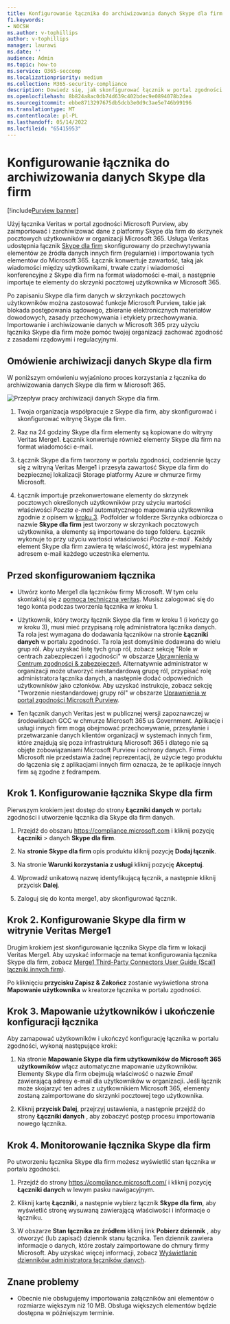 ```yaml
---
title: Konfigurowanie łącznika do archiwizowania danych Skype dla firm w Microsoft 365
f1.keywords:
- NOCSH
ms.author: v-tophillips
author: v-tophillips
manager: laurawi
ms.date: ''
audience: Admin
ms.topic: how-to
ms.service: O365-seccomp
ms.localizationpriority: medium
ms.collection: M365-security-compliance
description: Dowiedz się, jak skonfigurować łącznik w portal zgodności Microsoft Purview i używać go do importowania i archiwizowania danych z Skype dla firm do Microsoft 365.
ms.openlocfilehash: 8b824a8ac0db74d639c402bdec9e0894078b2dea
ms.sourcegitcommit: ebbe8713297675db5dcb3e0d9c3ae5e746b99196
ms.translationtype: MT
ms.contentlocale: pl-PL
ms.lasthandoff: 05/14/2022
ms.locfileid: "65415953"
---
```

# <a name="set-up-a-connector-to-archive-skype-for-business-data"></a>Konfigurowanie łącznika do archiwizowania danych Skype dla firm

[!include[Purview banner](../includes/purview-rebrand-banner.md)]

Użyj łącznika Veritas w portal zgodności Microsoft Purview, aby zaimportować i zarchiwizować dane z platformy Skype dla firm do skrzynek pocztowych użytkowników w organizacji Microsoft 365. Usługa Veritas udostępnia łącznik [Skype dla firm](https://www.veritas.com/en/au/insights/merge1/skype-for-business) skonfigurowany do przechwytywania elementów ze źródła danych innych firm (regularnie) i importowania tych elementów do Microsoft 365. Łącznik konwertuje zawartość, taką jak wiadomości między użytkownikami, trwałe czaty i wiadomości konferencyjne z Skype dla firm na format wiadomości e-mail, a następnie importuje te elementy do skrzynki pocztowej użytkownika w Microsoft 365.

Po zapisaniu Skype dla firm danych w skrzynkach pocztowych użytkowników można zastosować funkcje Microsoft Purview, takie jak blokada postępowania sądowego, zbieranie elektronicznych materiałów dowodowych, zasady przechowywania i etykiety przechowywania. Importowanie i archiwizowanie danych w Microsoft 365 przy użyciu łącznika Skype dla firm może pomóc twojej organizacji zachować zgodność z zasadami rządowymi i regulacyjnymi.

## <a name="overview-of-archiving-skype-for-business-data"></a>Omówienie archiwizacji danych Skype dla firm

W poniższym omówieniu wyjaśniono proces korzystania z łącznika do archiwizowania danych Skype dla firm w Microsoft 365.

![Przepływ pracy archiwizacji danych Skype dla firm.](../media/SkypeforBusinessConnectorWorkflow.png)

1. Twoja organizacja współpracuje z Skype dla firm, aby skonfigurować i skonfigurować witrynę Skype dla firm.

2. Raz na 24 godziny Skype dla firm elementy są kopiowane do witryny Veritas Merge1. Łącznik konwertuje również elementy Skype dla firm na format wiadomości e-mail.

3. Łącznik Skype dla firm tworzony w portalu zgodności, codziennie łączy się z witryną Veritas Merge1 i przesyła zawartość Skype dla firm do bezpiecznej lokalizacji Storage platformy Azure w chmurze firmy Microsoft.

4. Łącznik importuje przekonwertowane elementy do skrzynek pocztowych określonych użytkowników przy użyciu wartości właściwości *Poczta e-mail* automatycznego mapowania użytkownika zgodnie z opisem w [kroku 3](#step-3-map-users-and-complete-the-connector-setup). Podfolder w folderze Skrzynka odbiorcza o nazwie **Skype dla firm** jest tworzony w skrzynkach pocztowych użytkownika, a elementy są importowane do tego folderu. Łącznik wykonuje to przy użyciu wartości właściwości *Poczta e-mail* . Każdy element Skype dla firm zawiera tę właściwość, która jest wypełniana adresem e-mail każdego uczestnika elementu.

## <a name="before-you-set-up-a-connector"></a>Przed skonfigurowaniem łącznika

- Utwórz konto Merge1 dla łączników firmy Microsoft. W tym celu skontaktuj się z [pomocą techniczną veritas](https://www.veritas.com/form/requestacall/ms-connectors-contact.html). Musisz zalogować się do tego konta podczas tworzenia łącznika w kroku 1.

- Użytkownik, który tworzy łącznik Skype dla firm w kroku 1 (i kończy go w kroku 3), musi mieć przypisaną rolę administratora łącznika danych. Ta rola jest wymagana do dodawania łączników na stronie **Łączniki danych** w portalu zgodności. Ta rola jest domyślnie dodawana do wielu grup ról. Aby uzyskać listę tych grup ról, zobacz sekcję "Role w centrach zabezpieczeń i zgodności" w obszarze [Uprawnienia w Centrum zgodności & zabezpieczeń](../security/office-365-security/permissions-in-the-security-and-compliance-center.md#roles-in-the-security--compliance-center). Alternatywnie administrator w organizacji może utworzyć niestandardową grupę ról, przypisać rolę administratora łącznika danych, a następnie dodać odpowiednich użytkowników jako członków. Aby uzyskać instrukcje, zobacz sekcję "Tworzenie niestandardowej grupy ról" w obszarze [Uprawnienia w portal zgodności Microsoft Purview](microsoft-365-compliance-center-permissions.md#create-a-custom-role-group).

- Ten łącznik danych Veritas jest w publicznej wersji zapoznawczej w środowiskach GCC w chmurze Microsoft 365 us Government. Aplikacje i usługi innych firm mogą obejmować przechowywanie, przesyłanie i przetwarzanie danych klientów organizacji w systemach innych firm, które znajdują się poza infrastrukturą Microsoft 365 i dlatego nie są objęte zobowiązaniami Microsoft Purview i ochrony danych. Firma Microsoft nie przedstawia żadnej reprezentacji, że użycie tego produktu do łączenia się z aplikacjami innych firm oznacza, że te aplikacje innych firm są zgodne z fedrampem.

## <a name="step-1-set-up-the-skype-for-business-connector"></a>Krok 1. Konfigurowanie łącznika Skype dla firm

Pierwszym krokiem jest dostęp do strony **Łączniki danych** w portalu zgodności i utworzenie łącznika dla Skype dla firm danych.

1. Przejdź do obszaru <https://compliance.microsoft.com> i kliknij pozycję **Łączniki** >  danych **Skype dla firm**.

2. Na **stronie Skype dla firm** opis produktu kliknij pozycję **Dodaj łącznik**.

3. Na stronie **Warunki korzystania z usługi** kliknij pozycję **Akceptuj**.

4. Wprowadź unikatową nazwę identyfikującą łącznik, a następnie kliknij przycisk **Dalej**.

5. Zaloguj się do konta merge1, aby skonfigurować łącznik.

## <a name="step-2-configure-the-skype-for-business-on-the-veritas-merge1-site"></a>Krok 2. Konfigurowanie Skype dla firm w witrynie Veritas Merge1

Drugim krokiem jest skonfigurowanie łącznika Skype dla firm w lokacji Veritas Merge1. Aby uzyskać informacje na temat konfigurowania łącznika Skype dla firm, zobacz [Merge1 Third-Party Connectors User Guide (Scal1 łączniki innych firm](https://docs.ms.merge1.globanetportal.com/Merge1%20Third-Party%20Connectors%20Skype%20for%20Business%20%20User%20Guide.pdf)).

Po kliknięciu **przycisku Zapisz & Zakończ** zostanie wyświetlona strona **Mapowanie użytkownika** w kreatorze łącznika w portalu zgodności.

## <a name="step-3-map-users-and-complete-the-connector-setup"></a>Krok 3. Mapowanie użytkowników i ukończenie konfiguracji łącznika

Aby zamapować użytkowników i ukończyć konfigurację łącznika w portalu zgodności, wykonaj następujące kroki:

1. Na stronie **Mapowanie Skype dla firm użytkowników do Microsoft 365 użytkowników** włącz automatyczne mapowanie użytkowników. Elementy Skype dla firm obejmują właściwość o nazwie *Email* zawierającą adresy e-mail dla użytkowników w organizacji. Jeśli łącznik może skojarzyć ten adres z użytkownikiem Microsoft 365, elementy zostaną zaimportowane do skrzynki pocztowej tego użytkownika.

2. Kliknij **przycisk Dalej**, przejrzyj ustawienia, a następnie przejdź do strony **Łączniki danych** , aby zobaczyć postęp procesu importowania nowego łącznika.

## <a name="step-4-monitor-the-skype-for-business-connector"></a>Krok 4. Monitorowanie łącznika Skype dla firm

Po utworzeniu łącznika Skype dla firm możesz wyświetlić stan łącznika w portalu zgodności.

1. Przejdź do strony <https://compliance.microsoft.com/> i kliknij pozycję **Łączniki danych** w lewym pasku nawigacyjnym.

2. Kliknij kartę **Łączniki**, a następnie wybierz łącznik **Skype dla firm**, aby wyświetlić stronę wysuwaną zawierającą właściwości i informacje o łączniku.

3. W obszarze **Stan łącznika ze źródłem** kliknij link **Pobierz dziennik** , aby otworzyć (lub zapisać) dziennik stanu łącznika. Ten dziennik zawiera informacje o danych, które zostały zaimportowane do chmury firmy Microsoft. Aby uzyskać więcej informacji, zobacz [Wyświetlanie dzienników administratora łączników danych](data-connector-admin-logs.md).

## <a name="known-issues"></a>Znane problemy

- Obecnie nie obsługujemy importowania załączników ani elementów o rozmiarze większym niż 10 MB. Obsługa większych elementów będzie dostępna w późniejszym terminie.
